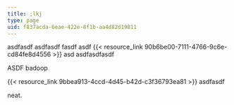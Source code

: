 ```yaml
---
title: ;lkj
type: page
uid: f837acda-6eae-422e-8f1b-aa4d82d19811
---
```

asdfasdf asdfasdf fasdf asdf {{< resource_link 90b6be00-7111-4766-9c6e-cd84fe8d4556 >}} asd asdfasdfasdf

ASDF badoop

{{< resource_link 9bbea913-4ccd-4d45-b42d-c3f36793ea81 >}} asdfasdf

neat.